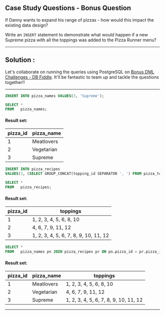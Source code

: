 ## Case Study Questions - Bonus Question

If Danny wants to expand his range of pizzas - how would this impact the existing data design?

Write an `INSERT` statement to demonstrate what would happen if a new Supreme pizza with all the toppings was added to the Pizza Runner menu?

---

## Solution :

Let's collaborate on running the queries using PostgreSQL on [Bonus DML Challenges - DB Fiddle](https://www.db-fiddle.com/f/bb3JgNR6WRCC1viTjFityZ/4). It'll be fantastic to team up and tackle the questions together!!

---

```sql
INSERT INTO pizza_names VALUES(3, 'Supreme');

SELECT * 
FROM   pizza_names;
```

#### Result set:

pizza_id |	pizza_name |
--|--|
1 |	Meatlovers |
2 |	Vegetarian |
3 |	Supreme |



```sql
INSERT INTO pizza_recipes
VALUES(3, (SELECT GROUP_CONCAT(topping_id SEPARATOR ', ') FROM pizza_toppings));

SELECT * 
FROM   pizza_recipes;
```

#### Result set:

pizza_id |	toppings |
--|--|
1 |	1, 2, 3, 4, 5, 6, 8, 10 |
2 |	4, 6, 7, 9, 11, 12 |
3 |	1, 2, 3, 4, 5, 6, 7, 8, 9, 10, 11, 12 |


```sql
SELECT *
FROM   pizza_names pn JOIN pizza_recipes pr ON pn.pizza_id = pr.pizza_id;
```

#### Result set:


pizza_id |	pizza_name|	toppings |
--|--|--|
1 |	Meatlovers |	1, 2, 3, 4, 5, 6, 8, 10 |
2 |	Vegetarian |	4, 6, 7, 9, 11, 12 |
3 |	Supreme |	1, 2, 3, 4, 5, 6, 7, 8, 9, 10, 11, 12 |

---
